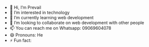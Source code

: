 - 👋 Hi, I’m Prevail
- 👀 I’m interested in technology 
- 🌱 I’m currently learning web development 
- 💞️ I’m looking to collaborate on web development with other people 
- 📫 You can reach me on Whatsapp: 09069604078
- 😄 Pronouns: He
- ⚡ Fun fact: 


